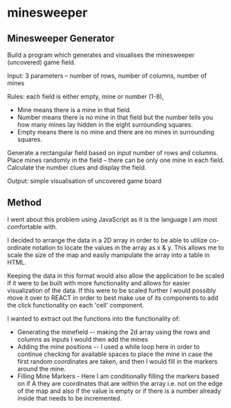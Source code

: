 # minesweeper

## Minesweeper Generator

Build a program which generates and visualises the minesweeper (uncovered) game field.

Input: 3 parameters – number of rows, number of columns, number of mines

Rules: each field is either empty, mine or number (1-8),
- Mine means there is a mine in that field.
- Number means there is no mine in that field but the number tells you how many mines lay hidden in the eight surrounding squares.
- Empty means there is no mine and there are no mines in surrounding squares.

Generate a rectangular field based on input number of rows and columns. Place mines randomly in the field – there can be only one mine in each field. Calculate the number clues and display the field.

Output: simple visualisation of uncovered game board

## Method 

I went about this problem using JavaScript as it is the language I am most comfortable with. 

I decided to arrange the data in a 2D array in order to be able to utilize co-ordinate notation to locate the values in the array as x & y. This allows me to scale the size of the map and easily manipulate the array into a table in HTML. 

Keeping the data in this format would also allow the application to be scaled if it were to be built with more functionality and allows for easier visualization of the data. If this were to be scaled further I would possibly move it over to REACT in order to best make use of its components to add the click functionality on each 'cell' component. 

I wanted to extract out the functions into the functionality of: 
- Generating the minefield -- making the 2d array using the rows and columns as inputs I would then add the mines
- Adding the mine positions -- I used a while loop here in order to continue checking for available spaces to place the mine in case the first random coordinates are taken, and then I would fill in the markers around the mine.
- Filling Mine Markers - Here I am conditionally filling the markers based on if A they are coordinates that are within the array i.e. not on the edge of the map and also if the value is empty or if there is a number already inside that needs to be incremented. 
